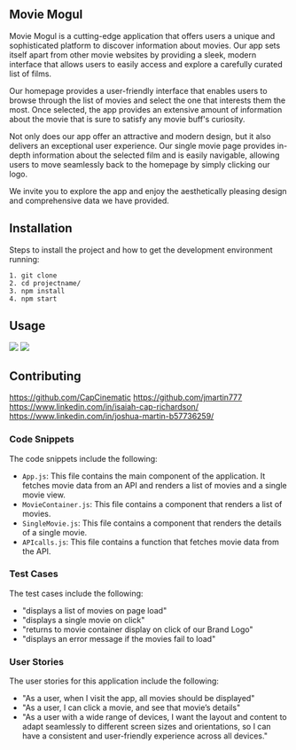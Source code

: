 ## Movie Mogul

Movie Mogul is a cutting-edge application that offers users a unique and sophisticated platform to discover information about movies. Our app sets itself apart from other movie websites by providing a sleek, modern interface that allows users to easily access and explore a carefully curated list of films.

Our homepage provides a user-friendly interface that enables users to browse through the list of movies and select the one that interests them the most. Once selected, the app provides an extensive amount of information about the movie that is sure to satisfy any movie buff's curiosity.

Not only does our app offer an attractive and modern design, but it also delivers an exceptional user experience. Our single movie page provides in-depth information about the selected film and is easily navigable, allowing users to move seamlessly back to the homepage by simply clicking our logo.

We invite you to explore the app and enjoy the aesthetically pleasing design and comprehensive data we have provided.

## Installation

Steps to install the project and how to get the development environment running:

```
1. git clone 
2. cd projectname/
3. npm install
4. npm start

```

## Usage

<image src=https://giphy.com/embed/DMHVQ6SvVbH5lYL4Yq>

<image src=https://giphy.com/gifs/DMHVQ6SvVbH5lYL4Yq>

## Contributing

https://github.com/CapCinematic
https://github.com/jmartin777
https://www.linkedin.com/in/isaiah-cap-richardson/
https://www.linkedin.com/in/joshua-martin-b57736259/


### Code Snippets

The code snippets include the following:

- `App.js`: This file contains the main component of the application. It fetches movie data from an API and renders a list of movies and a single movie view.
- `MovieContainer.js`: This file contains a component that renders a list of movies.
- `SingleMovie.js`: This file contains a component that renders the details of a single movie.
- `APIcalls.js`: This file contains a function that fetches movie data from the API.

### Test Cases

The test cases include the following:

- "displays a list of movies on page load"
- "displays a single movie on click"
- "returns to movie container display on click of our Brand Logo"
- "displays an error message if the movies fail to load"

### User Stories

The user stories for this application include the following:

- "As a user, when I visit the app, all movies should be displayed"
- "As a user, I can click a movie, and see that movie’s details"
- "As a user with a wide range of devices, I want the layout and content to adapt seamlessly to different screen sizes and orientations, so I can have a consistent and user-friendly experience across all devices."
